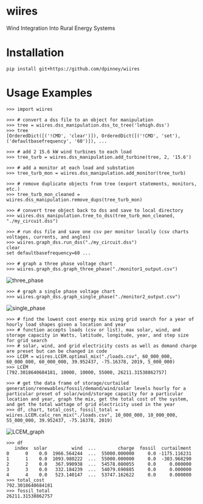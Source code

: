 # wiires
Wind Integration Into Rural Energy Systems

# Installation

`pip install git+https://github.com/dpinney/wiires`

# Usage Examples
```
>>> import wiires

>>> # convert a dss file to an object for manipulation 
>>> tree = wiires.dss_manipulation.dss_to_tree('lehigh.dss')
>>> tree
[OrderedDict([('!CMD', 'clear')]), OrderedDict([('!CMD', 'set'), ('defaultbasefrequency', '60')]), ...

>>> # add 2 15.6 kW wind turbines to each load
>>> tree_turb = wiires.dss_manipulation.add_turbine(tree, 2, '15.6') 

>>> # add a monitor at each load and substation 
>>> tree_turb_mon = wiires.dss_manipulation.add_monitor(tree_turb)

>>> # remove duplicate objects from tree (export statements, monitors, etc.)
>>> tree_turb_mon_cleaned = wiires.dss_manipulation.remove_dups(tree_turb_mon)

>>> # convert tree object back to dss and save to local directory 
>>> wiires.dss_manipulation.tree_to_dss(tree_turb_mon_cleaned, "./my_circuit.dss")

>>> # run dss file and save one csv per monitor locally (csv charts voltages, currents, and angles)
>>> wiires.graph_dss.run_dss("./my_circuit.dss") 
clear
set defaultbasefrequency=60 ...

>>> # graph a three phase voltage chart 
>>> wiires.graph_dss.graph_three_phase("./monitor1_output.csv")
```
![three_phase](https://user-images.githubusercontent.com/65563537/117372408-7455b200-ae97-11eb-94ed-e808a17a4710.png)
```
>>> # graph a single phase voltage chart 
>>> wiires.graph_dss.graph_single_phase("./monitor2_output.csv")
```
![single_phase](https://user-images.githubusercontent.com/65563537/117373222-d367f680-ae98-11eb-911e-ce58068be35b.png)
```
>>> # find the lowest cost energy mix using grid search for a year of hourly load shapes given a location and year
>>> # function accepts loads (csv or list), max solar, wind, and storage capacity in Watts, latitude, longitude, year, and step size for grid search
>>> # solar, wind, and grid electricity costs as well as demand charge are preset but can be changed in code
>>> LCEM = wiires.LCEM.optimal_mix("./loads.csv", 60_000_000, 60_000_000, 60_000_000, 39.952437, -75.16378, 2019, 5_000_000)
>>> LCEM
[792.3018640684181, 10000, 10000, 55000, 26211.31538862757]

>>> # get the data frame of storage/curtailed generation/renewables/fossil/demand/wind/solar levels hourly for a particular preset of solar/wind/storage capacity for a particular location and year, graph the mix, get the total cost of the system, and get the total wattage of grid electricity used in the year 
>>> df, chart, total_cost, fossil_total = wiires.LCEM.calc_ren_mix("./loads.csv", 10_000_000, 10_000_000, 55_000_000, 39.952437, -75.16378, 2019)
```
![LCEM_graph](https://user-images.githubusercontent.com/65563537/117373430-32c60680-ae99-11eb-83e0-146f3efb739e.png)
```
>>> df
   index  solar         wind  ...        charge  fossil  curtailment
0      0    0.0  1966.564244  ...  55000.000000     0.0 -1175.116231
1      1    0.0  1093.980222  ...  55000.000000     0.0  -303.968290
2      2    0.0   367.990938  ...  54578.080055     0.0     0.000000
3      3    0.0   332.184239  ...  54079.690885     0.0     0.000000
4      4    0.0   523.140147  ...  53747.162622     0.0     0.000000
>>> total_cost
792.3018640684181
>>> fossil_total
26211.31538862757
```
